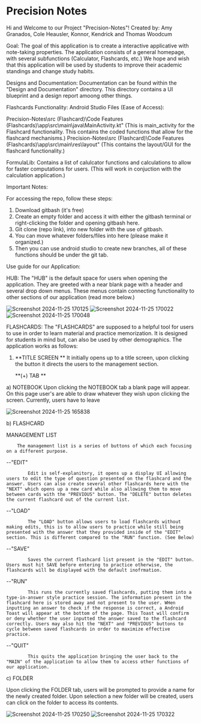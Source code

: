 # Precision Notes

Hi and Welcome to our Project "Precision-Notes"!
Created by: Amy Granados, Cole Heausler, Konnor, Kendrick and Thomas Woodcum


Goal: 
The goal of this application is to create a interactive applicative with note-taking properties. The application consists of a general homepage, with several subfunctions (Calculator, Flashcards, etc.)
We hope and wish that this application will be used by students to improve their academic standings and change study habits.


Designs and Documentation:
Documentation can be found within the "Design and Documentation" directory. This directory contains a UI blueprint and a design report amoong other things.


Flashcards Functionality:
  Android Studio Files (Ease of Access):

  Precision-Notes\src (Flashcard)\Code Features (Flashcards)\app\src\main\java\MainActivity.kt" (This is main_activity for the Flashcard functionality. This contains the coded functions that allow for the flashcard mechanisms.)
  Precision-Notes\src (Flashcard)\Code Features (Flashcards)\app\src\main\res\layout"  (This contains the layout/GUI for the flashcard functionality.)


FormulaLib:
  Contains a list of calulcator functions and calculations to allow for faster computations for users. (This will work in conjuction with the calculation application.)

Important Notes:

For accessing the repo, follow these steps:

1) Download gitbash (it's free)
2) Create an empty folder and access it with either the gitbash terminal or right-clicking the folder and opening gitbash here. 
3) Git clone (repo link), into new folder with the use of gitbash.
4) You can move whatever folders/files into here (please make it organized.)
5) Then you can use android studio to create new branches, all of these functions should be under the git tab.
   

Use guide for our Application:

  
  HUB:
    The "HUB" is the default space for users when opening the application. They are greeted with a near blank page with a header and several drop down menus. These menus contain connecting functionality to other sections of our application (read more below.)

![Screenshot 2024-11-25 170125](https://github.com/user-attachments/assets/cb2c1992-8a26-47cd-9d69-a39770ac7d15)
![Screenshot 2024-11-25 170022](https://github.com/user-attachments/assets/eb2e8114-a99d-4cde-9099-81795217dd15)
![Screenshot 2024-11-25 170048](https://github.com/user-attachments/assets/4a082cf7-8426-4af3-af4b-d5d23eaa2b2a)

  FLASHCARDS:
    The "FLASHCARDS" are supposed to a helpful tool for users to use in order to learn material and practice memorization. It is designed for students in mind but, can also be used by other demographics.
    The application works as follows:

   1)  **TITLE SCREEN **
        It initially opens up to a title screen, upon clicking the button it directs the users to the management section.

        **(+) TAB **

a) NOTEBOOK
  Upon clicking the NOTEBOOK tab a blank page will appear. On this page user's are able to draw whatever they wish upon clicking the screen. Currently, users have to leave

  ![Screenshot 2024-11-25 165838](https://github.com/user-attachments/assets/3a5bf3ec-f41f-4c18-bc43-b757da558502)

b) FLASHCARD

   MANAGEMENT LIST
   
        The management list is a series of buttons of which each focusing on a different purpose.

  --"EDIT"
            
            Edit is self-explanitory, it opens up a display UI allowing users to edit the type of question presented on the flashcard and the answer. Users can also create several other flashcards here with the "NEXT" which opens up a new card while also allowing them to move between cards with the "PREVIOUS" button. The "DELETE" button deletes the current flashcard out of the current list.

  --"LOAD"
            
            The "LOAD" button allows users to load flashcards without making edits, this is to allow users to practice while still being presented with the answer that they provided inside of the "EDIT" section. This is different compared to the "RUN" function. (See Below)

  --"SAVE"
           
            Saves the current flashcard list present in the "EDIT" button. Users must hit SAVE before entering to practice otherwise, the flashcards will be displayed with the default inofrmation. 

   --"RUN"
           
            This runs the currently saved flashcards, putting them into a type-in-answer style practice session. The information present in the flashcard here is stored away and not present to the user. WHen inputting an answer to check if the response is correct, a Android Toast will appear at the bottom of the page. This Toast will confirm or deny whether the user inputted the answer saved to the flashcard correctly. Users may also hit the "NEXT" and "PREVIOUS" buttons to cycle between saved flashcards in order to maximize effective practice.

   --"QUIT"
            
            This quits the application bringing the user back to the "MAIN" of the application to allow them to access other functions of our application.

c) FOLDER
 
  Upon clicking the FOLDER tab, users will be prompted to provide a name for the newly created folder. Upon selection a new folder will be created, users can click on the folder to access its contents.

  ![Screenshot 2024-11-25 170250](https://github.com/user-attachments/assets/48eb23b6-99c8-4501-a46d-9d0f4481d0ce)
  ![Screenshot 2024-11-25 170322](https://github.com/user-attachments/assets/6ef75ca5-abec-49b0-8107-e31636b08423)

              




    
    
    
